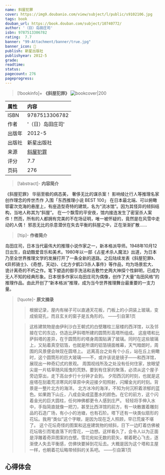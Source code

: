 ```yaml
---
name: 斜屋犯罪
cover: https://img9.doubanio.com/view/subject/l/public/s9102106.jpg
tags: book
douban_url: https://book.douban.com/subject/10740772/
author: '（日）岛田庄司'
isbn: 9787513306782
rating:  7.7 
banner: "99-Attachment/banner/true.jpg"
banner_icon: 📖
publish: 新星出版社
publishyear: 2012-5
grade:
readtime:
status: 
pagecount: 276
pageprogress: 
---
```

> [!bookinfo]+ **《斜屋犯罪》**
> ![bookcover|200](https://img9.doubanio.com/view/subject/l/public/s9102106.jpg)
>
| 属性   | 内容                                       |
|:------ |:------------------------------------------ |
| ISBN   | 9787513306782                             |
| 作者   | '（日）岛田庄司'                           |
| 出版年 | 2012-5                      | 
| 出版社 | 新星出版社                          |
| 来源   | [斜屋犯罪](https://book.douban.com/subject/10740772/) |
| 评分   |  7.7                            |
| 页码   | 276                        |

> [!abstract]- **内容简介**
> 
《斜屋犯罪》
华丽至极的病态美，
奢侈无比的谋杀案！
影响绫辻行人等推理名家创作理念的传世杰作
入围「东西推理小说 BEST 100」
在日本最北端、可以俯瞰鄂霍次克海的悬崖上，有座造型奇特的建筑，名为“流冰馆”。因为其怪异的倾斜结构，当地人称其为“斜屋”。
在一个飘雪的平安夜，馆内接连发生了密室杀人案件！然而，所有的人都拥有完美的不在场证明，唯一被怀疑的，竟然是在风雪中走动的人偶！
邪恶无比的杀意潜伏在失去平衡的斜屋之中，正在渐渐扩散……

> [!tip]- **作者简介**
>
 岛田庄司，日本当代最伟大的推理小说作家之一，新本格派导师。1948年10月12日出生，自幼酷爱音乐和美术。1980年以一部《占星术杀人魔法》出道，为日本乃至全世界推理文学的发展打开了一条全新的道路。之后陆续发表《斜屋犯罪》、《异邦骑士》、《奇想，天动》、《北方夕鹤2/3杀人事件》等作品，均为场景宏大、诡计离奇的不朽之作。笔下塑造的御手洗洁和吉敷竹史两大神探个性鲜明，已成为无人不知的经典形象。日本很多作家以岛田庄司为偶像，创作了大量“岛田风格”的推理作品。由此开创了“新本格派”推理，成为当今世界推理舞台最重要的一支力量。


> [!quote]- **原文摘录**
>
>>根据记录，屋内有梯子可以直通天花板，门板上的小洞装上玻璃，变成偷窥孔，而且玄关的窗子是五角形的。
——引自第1页
 >
>> 这栋建筑物是由伊利沙白王朝式的白壁雕柱三层楼的西洋馆，以及邻接在它的东边，仿造比萨斜塔所建的圆筒形高塔所组成。
这座塔和比萨斜塔的差异，在于圆筒形的塔身周围贴满了玻璃。同时在这些玻璃上，又贴着真空铝箔，也就是所谓的铝箔镜面帷幕，天气暗朗时，周围的风景便会映现在圆塔上。
远离高台之处有个小丘，站在丘上俯瞰时，这个圆筒形的巨大玻璃——不，或许该说是镜子——和西洋馆，展现出一种奇幻式的景观。
周围视线所及之处没有任何住家，放眼望尖是一片枯草随风摇曳的荒野。要到有住家的聚落，必须从这个屋子旁边穿出，走下高台步行十分钟才会到。
夕阳西沉的时刻，也就是这座塔在刮着荒凉寒风的草原中央迎接夕阳照射，闪耀金光的时刻。背景是一整片北方的海洋。
北方冰冷的海洋，不知为何沉积着浓郁的蓝色。如果跑下山丘，八成会染成蓝墨水的颜色。在它的前方，这个闪着金光的巨大圆柱，任何神佛都更令人感到庄严。
轻轻将手伸入水中，手指简直就像一把刀，甚至比西洋馆的前方，有一块散置着雕刻品的石造广场，有小小的池塘，也有石阶。塔下还有一块类似扇形的花坛。我用“类似”这个字眼，是因为现在乏人照顾，早已荒废不堪了。
这个花坛奇怪的图案和这座建筑物的倾斜，日下一边盯着仿佛被花坛吸引而笔直落下的雪花，一边想。这样看久了，会令人以为正面是浮雕着奇异图案的白壁。雪花宛如无数的箭矢，朝着靶心飞去，逐渐使人失去平衡感，仿佛快要掉到花坛去。大概是因为这个塔和主屋一样，也朝着花坛略带倾斜的关系吧。
——引自第1页

## 心得体会


